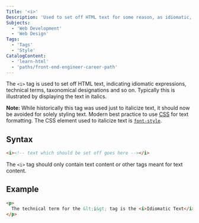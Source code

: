```yaml
---
Title: '<i>'
Description: 'Used to set off HTML text for some reason, as idiomatic, technical, taxonomical and so on. Typically rendered as italic.'
Subjects:
  - 'Web Development'
  - 'Web Design'
Tags:
  - 'Tags'
  - 'Style'
CatalogContent:
  - 'learn-html'
  - 'paths/front-end-engineer-career-path'
---
```


The `<i>` tag is used to set off HTML text, indicating idiomatic expressions, technical terms, taxonomical designations and so on. Typically this is illustrated by displaying the text in italics.

**Note:** While historically this tag was used just to italicize text, it should now be avoided for solely styling text. Modern best practice to use [CSS](https://www.codecademy.com/resources/docs/css) for text formatting. The CSS element used to italicize text is [`font-style`](https://www.codecademy.com/resources/docs/css/typography/font-style).

## Syntax

```html
<i><!-- text which should be set off goes here --></i>
```

The `<i>` tag should only contain text content or other tags meant for text content.

## Example

```html
<p>
  The technical term for the &lt;i&gt; tag is the <i>Idiomatic Text</i> Element
</p>
```
